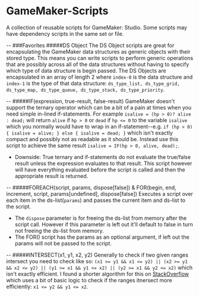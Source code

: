 # GameMaker-Scripts
A collection of reusable scripts for GameMaker: Studio. Some scripts may have dependency scripts in the same set or file.

--
###Favorites
#####DS Object
The DS Object scripts are great for encapsulating the GameMaker data structures as generic objects with their stored type. This means you can write scripts to perform generic operations that are possibly across all of the data structures without having to specify which type of data structure is begin passed. The DS Objects are encapsulated in an array of length 2 where `index-0` is the data structure and `index-1` is the type of that data structure: `ds_type_list, ds_type_grid, ds_type_map, ds_type_queue, ds_type_stack, ds_type_priority`.

--
#####IF(expression, true-result, false-result)
GameMaker doesn't support the ternary operator which can be a bit of a pain at times when you need simple in-lined if-statements. For example `isalive = (hp > 0)? alive : dead;` will return `alive` if `hp > 0` or `dead` if `hp <= 0` to the variable `isalive` which you normally would have to wrap in an if-statement--e.g. `if (hp > 0) { isalive = alive; } else { isalive = dead; }` which isn't exactly compact and possibly not as readable as it should be. Instead use this script to achieve the same result `isalive = IF(hp > 0, alive, dead);`.

 - Downside: True ternary and if-statements do not evaluate the true/false result unless the expression evaluates to that result. This script however will have everything evaluated before the script is called and then the appropriate result is returned.

--
#####FOREACH(script, params, dispose[false]) & FOR(begin, end, increment, script, params[undefined], dispose[false])
Executes a script over each item in the ds-list(`params`) and passes the current item and ds-list to the script.

 - The `dispose` parameter is for freeing the ds-list from memory after the script call. However if this parameter is left out it'll default to false in turn not freeing the ds-list from memory.
 - The FOR() script has the params as an optional argument, if left out the params will not be passed to the script.

--
#####INTERSECT(x1, y1, x2, y2)
Generally to check if two given ranges intersect you need to check like so: `(x1 >= y1 && x1 <= y2) || (x2 >= y1 && x2 <= y2) || (y1 >= x1 && y1 <= x2) || (y2 >= x1 && y2 <= x2)` which isn't exactly efficient. I found a shorter algorithm for this on [StackOverflow](http://stackoverflow.com/questions/3269434/whats-the-most-efficient-way-to-test-two-integer-ranges-for-overlap) which uses a bit of basic logic to check if the ranges itnersect more efficiently: `x1 <= y2 && y1 <= x2`.
